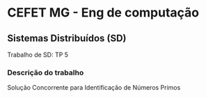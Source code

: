 # CEFET MG - Eng de computação
## Sistemas Distribuídos (SD)
Trabalho de SD: TP 5

### Descrição do trabalho

Solução Concorrente para Identificação de Números Primos

